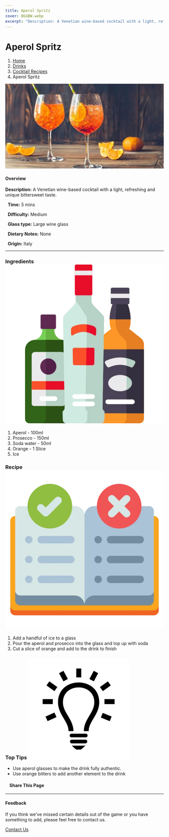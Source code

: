 ```yaml
---
title: Aperol Spritz
cover: BGGBW.webp
excerpt: "Description: A Venetian wine-based cocktail with a light, refreshing and unique bittersweet taste."
---
```


# Aperol Spritz

1.  [Home](/)
2.  [Drinks](drinks)
3.  [Cocktail Recipes](drinks/cocktailrecipes)
4.  Aperol Spritz

![](images/aperol-spritz.webp)

#### Overview

**Description:** A Venetian wine-based cocktail with a light, refreshing and unique bittersweet taste.

  **Time:** 5 mins

  **Difficulty:** Medium

  **Glass type:** Large wine glass

  **Dietary Notes:** None

  **Origin:** Italy

* * *

### Ingredients ![target](images/liquor.webp)

1.  Aperol - 100ml
2.  Prosecco - 150ml
3.  Soda water - 50ml
4.  Orange - 1 Slice
5.  Ice

### Recipe ![target](images/rules.webp)

1.  Add a handful of ice to a glass
2.  Pour the aperol and prosecco into the glass and top up with soda
3.  Cut a slice of orange and add to the drink to finish

### Top Tips ![target](images/lightbulb.webp)

-   Use aperol glasses to make the drink fully authentic.
-   Use orange bitters to add another element to the drink

####     Share This Page

[](https://www.facebook.com/sharer/sharer.php?u=beergogglegames.co.uk/Drinks/CocktailRecipes/aperol-spritz)[](https://www.instagram.com/direct/new/)[](https://twitter.com/intent/tweet?url=beergogglegames.co.uk/Drinks/CocktailRecipes/aperol-spritz)

* * *

#### Feedback

If you think we've missed certain details out of the game or you have something to add, please feel free to contact us.

  
  
  
[Contact Us](contact)
